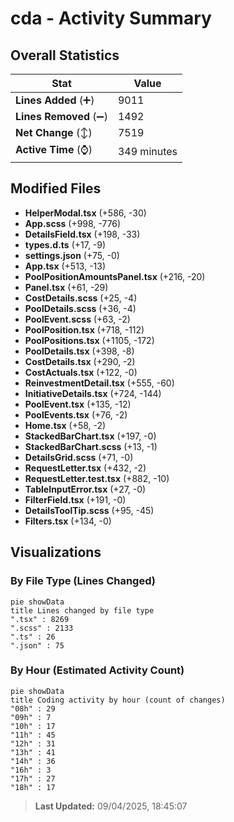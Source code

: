 # cda - Activity Summary 

## Overall Statistics

| Stat                   | Value                                                             |
| ---------------------- | ----------------------------------------------------------------- |
| **Lines Added** (➕)   | 9011                                          |
| **Lines Removed** (➖) | 1492                                        |
| **Net Change** (↕)    | 7519                |
| **Active Time** (⌚)   | 349 minutes |


## Modified Files
- **HelperModal.tsx** (+586, -30)
- **App.scss** (+998, -776)
- **DetailsField.tsx** (+198, -33)
- **types.d.ts** (+17, -9)
- **settings.json** (+75, -0)
- **App.tsx** (+513, -13)
- **PoolPositionAmountsPanel.tsx** (+216, -20)
- **Panel.tsx** (+61, -29)
- **CostDetails.scss** (+25, -4)
- **PoolDetails.scss** (+36, -4)
- **PoolEvent.scss** (+63, -2)
- **PoolPosition.tsx** (+718, -112)
- **PoolPositions.tsx** (+1105, -172)
- **PoolDetails.tsx** (+398, -8)
- **CostDetails.tsx** (+290, -2)
- **CostActuals.tsx** (+122, -0)
- **ReinvestmentDetail.tsx** (+555, -60)
- **InitiativeDetails.tsx** (+724, -144)
- **PoolEvent.tsx** (+135, -12)
- **PoolEvents.tsx** (+76, -2)
- **Home.tsx** (+58, -2)
- **StackedBarChart.tsx** (+197, -0)
- **StackedBarChart.scss** (+13, -1)
- **DetailsGrid.scss** (+71, -0)
- **RequestLetter.tsx** (+432, -2)
- **RequestLetter.test.tsx** (+882, -10)
- **TableInputError.tsx** (+27, -0)
- **FilterField.tsx** (+191, -0)
- **DetailsToolTip.scss** (+95, -45)
- **Filters.tsx** (+134, -0)

## Visualizations

### By File Type (Lines Changed)

```mermaid
pie showData
title Lines changed by file type
".tsx" : 8269
".scss" : 2133
".ts" : 26
".json" : 75
```

### By Hour (Estimated Activity Count)

```mermaid
pie showData
title Coding activity by hour (count of changes)
"08h" : 29
"09h" : 7
"10h" : 17
"11h" : 45
"12h" : 31
"13h" : 41
"14h" : 36
"16h" : 3
"17h" : 27
"18h" : 17
```


> **Last Updated:** 09/04/2025, 18:45:07